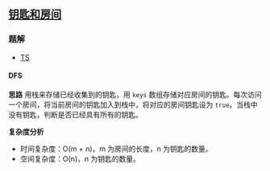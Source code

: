 ## [钥匙和房间](https://leetcode.cn/problems/keys-and-rooms/)
### 题解
+ [TS](../../ts/896/841.ts)

#### DFS
**思路**
用栈来存储已经收集到的钥匙，用 `keys` 数组存储对应房间的钥匙。每次访问一个房间，将当前房间的钥匙加入到栈中，将对应的房间钥匙设为 `true`。当栈中没有钥匙，判断是否已经具有所有的钥匙。

**复杂度分析**
+ 时间复杂度：O(m + n)，m 为房间的长度，n 为钥匙的数量。
+ 空间复杂度：O(n)，n 为钥匙的数量。